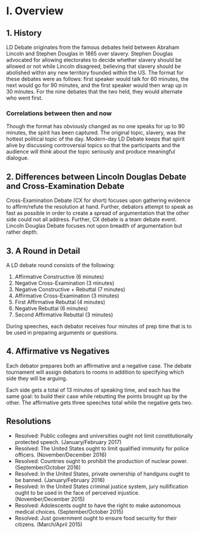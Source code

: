 # I. Overview

## 1. History
LD Debate originates from the famous debates held between Abraham Lincoln and Stephen Douglas in 1865 over slavery. Stephen Douglas advocated for allowing electorates to decide whether slavery should be allowed or not while Lincoln disagreed, believing that slavery should be abolished within any new territory founded within the US.
The format for these debates were as follows: first speaker would talk for 60 minutes, the next would go for 90 minutes, and the first speaker would then wrap up in 30 minutes. For the nine debates that the two held, they would alternate who went first.

### Correlations between then and now
Though the format has obviously changed as no one speaks for up to 90 minutes, the spirit has been captured. The original topic, slavery, was the hottest political topic of the day. Modern-day LD Debate keeps that spirit alive by discussing controversial topics so that the participants and the audience will think about the topic seriously and produce meaningful dialogue.

## 2. Differences between Lincoln Douglas Debate and Cross-Examination Debate
Cross-Examination Debate (CX for short) focuses upon gathering evidence to affirm/refute the resolution at hand. Further, debators attempt to speak as fast as possible in order to create a spread of argumentation that the other side could not all address. Further, CX debate is a team debate event. Lincoln Douglas Debate focuses not upon breadth of argumentation but rather depth.

## 3. A Round in Detail
A LD debate round consists of the following:

1. Affirmative Constructive (6 minutes)
2. Negative Cross-Examination (3 minutes)
3. Negative Constructive + Rebuttal (7 minutes)
4. Affirmative Cross-Examination (3 minutes)
5. First Affirmative Rebuttal (4 minutes)
6. Negative Rebuttal (6 minutes)
7. Second Affirmative Rebuttal (3 minutes)

During speeches, each debator receives four minutes of prep time that is to be used in preparing arguments or questions.

## 4. Affirmative vs Negatives
Each debator prepares both an affirmative and a negative case. The debate tournament will assign debators to rooms in addition to specifying which side they will be arguing.

Each side gets a total of 13 minutes of speaking time, and each has the same goal: to build their case while rebutting the points brought up by the other. The affirmative gets three speeches total while the negative gets two.

## Resolutions
- Resolved: Public colleges and universities ought not limit constitutionally protected speech. (January/February 2017)
- Resolved: The United States ought to limit qualified immunity for police officers. (November/December 2016)
- Resolved: Countries ought to prohibit the production of nuclear power. (September/October 2016)
- Resolved: In the United States, private ownership of handguns ought to be banned. (January/February 2016)
- Resolved: In the United States criminal justice system, jury nullification ought to be used in the face of perceived injustice. (November/December 2015)
- Resolved: Adolescents ought to have the right to make autonomous medical choices. (September/October 2015)
- Resolved: Just government ought to ensure food security for their citizens. (March/April 2015)
